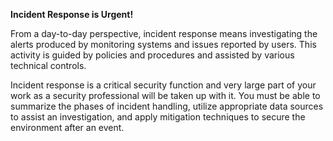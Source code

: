 **Incident Response is Urgent!**  

From a day-to-day perspective, incident response means investigating the alerts produced by monitoring systems and issues reported by users. This activity is guided by policies and procedures and assisted by various technical controls.

Incident response is a critical security function and very large part of your work as a security professional will be taken up with it. You must be able to summarize the phases of incident handling, utilize appropriate data sources to assist an investigation, and apply mitigation techniques to secure the environment after an event.